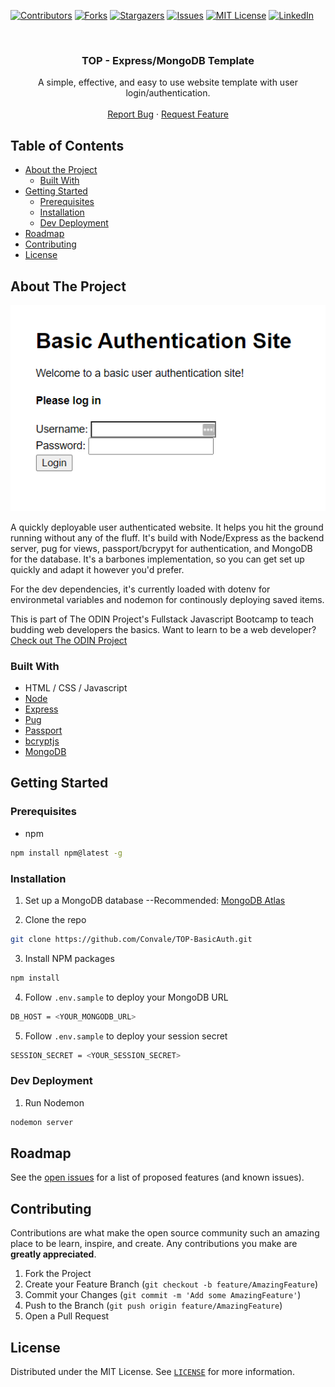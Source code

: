 <!-- PROJECT SHIELDS -->

[![Contributors][contributors-shield]][contributors-url]
[![Forks][forks-shield]][forks-url]
[![Stargazers][stars-shield]][stars-url]
[![Issues][issues-shield]][issues-url]
[![MIT License][license-shield]][license-url]
[![LinkedIn][linkedin-shield]][linkedin-url]

<!-- PROJECT LOGO -->
<br />
<p align="center">

  <h3 align="center">TOP - Express/MongoDB Template</h3>

  <p align="center"> 
A simple, effective, and easy to use website template with user login/authentication.
    <br />
    <br />
    <a href="https://github.com/Convale/TOP-BasicAuth/issues">Report Bug</a>
    ·
    <a href="https://github.com/Convale/TOP-BasicAuth/issues">Request Feature</a>
  </p>
</p>

<!-- TABLE OF CONTENTS -->

## Table of Contents

- [About the Project](#about-the-project)
  - [Built With](#built-with)
- [Getting Started](#getting-started)
  - [Prerequisites](#prerequisites)
  - [Installation](#installation)
  - [Dev Deployment](#dev-deployment)
- [Roadmap](#roadmap)
- [Contributing](#contributing)
- [License](#license)

<!-- ABOUT THE PROJECT -->

## About The Project

[![Basic Authentication Screen Shot][product-screenshot]](https://convale.github.io/TOP-BasicAuth/)

A quickly deployable user authenticated website. It helps you hit the ground running without any of the fluff. It's build with Node/Express as the backend server, pug for views, passport/bcrypyt for authentication, and MongoDB for the database. It's a barbones implementation, so you can get set up quickly and adapt it however you'd prefer.

For the dev dependencies, it's currently loaded with dotenv for environmetal variables and nodemon for continously deploying saved items.

This is part of The ODIN Project's Fullstack Javascript Bootcamp to teach budding web developers the basics.
Want to learn to be a web developer? [Check out The ODIN Project](https://www.theodinproject.com/)

### Built With

- HTML / CSS / Javascript
- [Node](https://nodejs.org/)
- [Express](https://expressjs.com/)
- [Pug](https://pugjs.org/)
- [Passport](http://www.passportjs.org/)
- [bcryptjs](https://www.npmjs.com/package/bcryptjs)
- [MongoDB](https://www.mongodb.com/)

<!-- GETTING STARTED -->

## Getting Started

### Prerequisites

- npm

```sh
npm install npm@latest -g
```

### Installation

1. Set up a MongoDB database
   --Recommended: [MongoDB Atlas](https://docs.atlas.mongodb.com/getting-started/)

2. Clone the repo

```sh
git clone https://github.com/Convale/TOP-BasicAuth.git
```

3.  Install NPM packages

```sh
npm install
```

4.  Follow `.env.sample` to deploy your MongoDB URL

```sh
DB_HOST = <YOUR_MONGODB_URL>
```

5.  Follow `.env.sample` to deploy your session secret

```sh
SESSION_SECRET = <YOUR_SESSION_SECRET>
```

### Dev Deployment

1. Run Nodemon

```sh
nodemon server
```

<!-- ROADMAP -->

## Roadmap

See the [open issues](https://github.com/Convale/TOP-BasicAuth/issues) for a list of proposed features (and known issues).

<!-- CONTRIBUTING -->

## Contributing

Contributions are what make the open source community such an amazing place to be learn, inspire, and create. Any contributions you make are **greatly appreciated**.

1. Fork the Project
2. Create your Feature Branch (`git checkout -b feature/AmazingFeature`)
3. Commit your Changes (`git commit -m 'Add some AmazingFeature'`)
4. Push to the Branch (`git push origin feature/AmazingFeature`)
5. Open a Pull Request

<!-- LICENSE -->

## License

Distributed under the MIT License. See [`LICENSE`](https://github.com/Convale/TOP-BasicAuth/blob/master/LICENSE) for more information.

<!-- MARKDOWN LINKS & IMAGES -->

[contributors-shield]: https://img.shields.io/github/contributors/Convale/TOP-BasicAuth
[contributors-url]: https://github.com/Convale/TOP-BasicAuth/graphs/contributors
[forks-shield]: https://img.shields.io/github/forks/Convale/TOP-BasicAuth
[forks-url]: https://github.com/Convale/TOP-BasicAuth/network/members
[stars-shield]: https://img.shields.io/github/stars/Convale/TOP-BasicAuth
[stars-url]: https://github.com/Convale/TOP-BasicAuth/stargazers
[issues-shield]: https://img.shields.io/github/issues/Convale/TOP-BasicAuth
[issues-url]: https://github.com/Convale/TOP-BasicAuth/issues
[license-shield]: https://img.shields.io/github/license/Convale/TOP-BasicAuth
[license-url]: https://github.com/Convale/TOP-BasicAuth/blob/master/LICENSE
[linkedin-shield]: https://img.shields.io/badge/-LinkedIn-black.svg?style=flat-square&logo=linkedin&colorB=555
[linkedin-url]: https://linkedin.com/in/payneshaun
[product-screenshot]: public/images/screenshot.png
